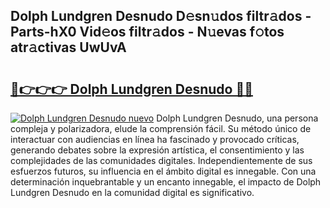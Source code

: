## Dolph Lundgren Desnudo D𝚎sn𝚞dos filtr𝚊dos - Parts-hX0 Vid𝚎os filtr𝚊dos - N𝚞evas f𝚘tos atr𝚊ctivas UwUvA

# <h2><a href="http://mb7t6yi.tromn.icu/?c=Dolph+Lundgren+Desnudo">🔗👉👉👉 Dolph Lundgren Desnudo 🔗🔗</a></h2>

[![Dolph Lundgren Desnudo nuevo](https://i.imgur.com/pEAQMta.gif)](http://mb7t6yi.tromn.icu/?c=Dolph+Lundgren+Desnudo)
Dolph Lundgren Desnudo, una persona compleja y polarizadora, elude la comprensión fácil. Su método único de interactuar con audiencias en línea ha fascinado y provocado críticas, generando debates sobre la expresión artística, el consentimiento y las complejidades de las comunidades digitales. Independientemente de sus esfuerzos futuros, su influencia en el ámbito digital es innegable. Con una determinación inquebrantable y un encanto innegable, el impacto de Dolph Lundgren Desnudo en la comunidad digital es significativo.
